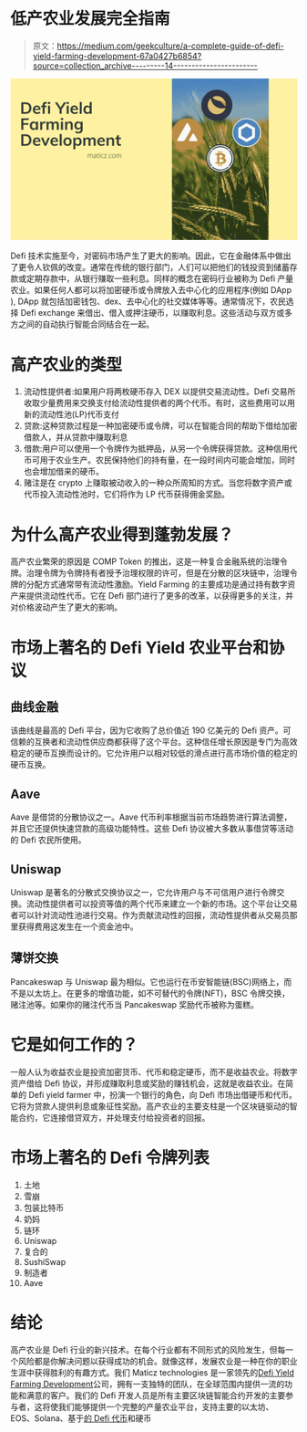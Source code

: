 # 低产农业发展完全指南

> 原文：<https://medium.com/geekculture/a-complete-guide-of-defi-yield-farming-development-67a0427b6854?source=collection_archive---------14----------------------->

![](img/f4bca0623b07a47b64f4319d9fbb3b38.png)

Defi 技术实施至今，对密码市场产生了更大的影响。因此，它在金融体系中做出了更令人钦佩的改变。通常在传统的银行部门，人们可以把他们的钱投资到储蓄存款或定期存款中，从银行赚取一些利息。同样的概念在密码行业被称为 Defi 产量农业。如果任何人都可以将加密硬币或令牌放入去中心化的应用程序(例如 DApp ), DApp 就包括加密钱包、dex、去中心化的社交媒体等等。通常情况下，农民选择 Defi exchange 来借出、借入或押注硬币，以赚取利息。这些活动与双方或多方之间的自动执行智能合同结合在一起。

# 高产农业的类型

1.  流动性提供者:如果用户将两枚硬币存入 DEX 以提供交易流动性。Defi 交易所收取少量费用来交换支付给流动性提供者的两个代币。有时，这些费用可以用新的流动性池(LP)代币支付
2.  贷款:这种贷款过程是一种加密硬币或令牌，可以在智能合同的帮助下借给加密借款人，并从贷款中赚取利息
3.  借款:用户可以使用一个令牌作为抵押品，从另一个令牌获得贷款。这种信用代币可用于农业生产。农民保持他们的持有量，在一段时间内可能会增加，同时也会增加借来的硬币。
4.  赌注是在 crypto 上赚取被动收入的一种众所周知的方式。当您将数字资产或代币投入流动性池时，它们将作为 LP 代币获得佣金奖励。

# 为什么高产农业得到蓬勃发展？

高产农业繁荣的原因是 COMP Token 的推出，这是一种复合金融系统的治理令牌。治理令牌为令牌持有者授予治理权限的许可，但是在分散的区块链中，治理令牌的分配方式通常带有流动性激励。Yield Farming 的主要成功是通过持有数字资产来提供流动性代币。它在 Defi 部门进行了更多的改革，以获得更多的关注，并对价格波动产生了更大的影响。

# 市场上著名的 Defi Yield 农业平台和协议

## 曲线金融

该曲线是最高的 Defi 平台，因为它收购了总价值近 190 亿美元的 Defi 资产。可信赖的互换者和流动性供应商都获得了这个平台。这种信任增长原因是专门为高效稳定的硬币互换而设计的。它允许用户以相对较低的滑点进行高市场价值的稳定的硬币互换。

## Aave

Aave 是借贷的分散协议之一。Aave 代币利率根据当前市场趋势进行算法调整，并且它还提供快速贷款的高级功能特性。这些 Defi 协议被大多数从事借贷等活动的 Defi 农民所使用。

## Uniswap

Uniswap 是著名的分散式交换协议之一，它允许用户与不可信用户进行令牌交换。流动性提供者可以投资等值的两个代币来建立一个新的市场。这个平台让交易者可以针对流动性池进行交易。作为贡献流动性的回报，流动性提供者从交易员那里获得费用这发生在一个资金池中。

## 薄饼交换

Pancakeswap 与 Uniswap 最为相似。它也运行在币安智能链(BSC)网络上，而不是以太坊上。在更多的增值功能，如不可替代的令牌(NFT)，BSC 令牌交换，赌注池等。如果你的赌注代币当 Pancakeswap 奖励代币被称为蛋糕。

# 它是如何工作的？

一般人认为收益农业是投资加密货币、代币和稳定硬币，而不是收益农业。将数字资产借给 Defi 协议，并形成赚取利息或奖励的赚钱机会，这就是收益农业。在简单的 Defi yield farmer 中，扮演一个银行的角色，向 Defi 市场出借硬币和代币。它将为贷款人提供利息或象征性奖励。高产农业的主要支柱是一个区块链驱动的智能合约，它连接借贷双方，并处理支付给投资者的回报。

# 市场上著名的 Defi 令牌列表

1.  土地
2.  雪崩
3.  包装比特币
4.  奶妈
5.  链环
6.  Uniswap
7.  复合的
8.  SushiSwap
9.  制造者
10.  Aave

# 结论

高产农业是 Defi 行业的新兴技术。在每个行业都有不同形式的风险发生，但每一个风险都是你解决问题以获得成功的机会。就像这样，发展农业是一种在你的职业生涯中获得胜利的有趣方式。我们 Maticz technologies 是一家领先的[Defi Yield Farming Development](https://maticz.com/defi-yield-farming-development)公司，拥有一支独特的团队，在全球范围内提供一流的功能和满意的客户。我们的 Defi 开发人员是所有主要区块链智能合约开发的主要参与者，这将使我们能够提供一个完整的产量农业平台，支持主要的以太坊、EOS、Solana、基于[的 Defi 代币](https://maticz.com/defi-token-development)和硬币